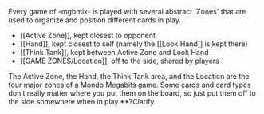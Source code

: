 Every game of -mgbmix- is played with several abstract 'Zones' that are used to organize and position different cards in play.

- [[Active Zone]], kept closest to opponent
- [[Hand]], kept closest to self (namely the [[Look Hand]] is kept there)
- [[Think Tank]], kept between Active Zone and Look Hand
- [[GAME ZONES/Location]], off to the side, shared by players

The Active Zone, the Hand, the Think Tank area, and the Location are the four major zones of a Mondo Megabits game. Some cards and card types don’t really matter where you put them on the board, so just put them off to the side somewhere when in play.**?Clarify